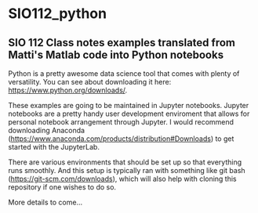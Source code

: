 # SIO112_python
## SIO 112 Class notes examples translated from Matti's Matlab code into Python notebooks

Python is a pretty awesome data science tool that comes with plenty of versatility. You can see about downloading it here: https://www.python.org/downloads/.

These examples are going to be maintained in Jupyter notebooks. Jupyter notebooks are a pretty handy user development enviroment that allows for personal notebook arrangement through Jupyter. I would recommend downloading Anaconda (https://www.anaconda.com/products/distribution#Downloads) to get started with the JupyterLab. 

There are various environments that should be set up so that everything runs smoothly. And this setup is typically ran with something like git bash (https://git-scm.com/downloads), which will also help with cloning this repository if one wishes to do so. 

More details to come...
